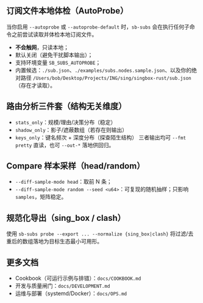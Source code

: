 ## 订阅文件本地体检（AutoProbe）
当你启用 `--autoprobe` 或 `--autoprobe-default` 时，`sb-subs` 会在执行任何子命令之前尝试读取并体检本地订阅文件。
- **不会触网**，只读本地；
- 默认关闭（避免干扰脚本输出）；
- 支持环境变量 `SB_SUBS_AUTOPROBE`；
- 内置候选：`./sub.json`、`./examples/subs.nodes.sample.json`、以及你的绝对路径 `/Users/bob/Desktop/Projects/ING/sing/singbox-rust/sub.json`（存在才读取）。

## 路由分析三件套（结构无关维度）
- `stats_only`：规模/理由/决策分布（稳定）
- `shadow_only`：影子/遮蔽数组（若存在则输出）
- `keys_only`：键名频次 + 深度分布（探查陌生结构）
三者输出均可 `--fmt pretty` 直读，也可 `--out-*` 落地供回归。

## Compare 样本采样（head/random）
- `--diff-sample-mode head`：取前 N 条；
- `--diff-sample-mode random --seed <u64>`：可复现的随机抽样；只影响 `samples`，矩阵稳定。

## 规范化导出（sing_box / clash）
使用 `sb-subs probe --export ... --normalize {sing_box|clash}` 将过滤/去重后的数组落地为目标生态最小可用形。

## 更多文档
- Cookbook（可运行示例与排错）：`docs/COOKBOOK.md`
- 开发与质量闸门：`docs/DEVELOPMENT.md`
- 运维与部署（systemd/Docker）：`docs/OPS.md`
